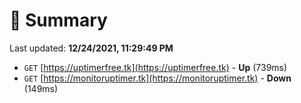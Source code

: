 # 📖 Summary
Last updated: **12/24/2021, 11:29:49 PM**

- `GET` [https://uptimerfree.tk](https://uptimerfree.tk) - **Up** (739ms)
- `GET` [https://monitoruptimer.tk](https://monitoruptimer.tk) - **Down** (149ms)
